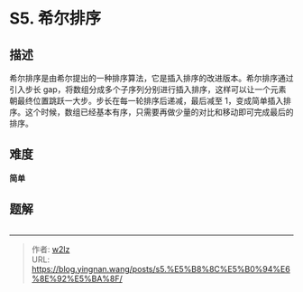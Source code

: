 # S5. 希尔排序


<!--more-->

## 描述

希尔排序是由希尔提出的一种排序算法，它是插入排序的改进版本。希尔排序通过引入步长 gap，将数组分成多个子序列分别进行插入排序，这样可以让一个元素朝最终位置跳跃一大步。步长在每一轮排序后递减，最后减至 1，变成简单插入排序。这个时候，数组已经基本有序，只需要再做少量的对比和移动即可完成最后的排序。

## 难度

**简单**

## 题解

```java

```


---

> 作者: [w2lz](https://github.com/w2lz)  
> URL: https://blog.yingnan.wang/posts/s5.%E5%B8%8C%E5%B0%94%E6%8E%92%E5%BA%8F/  

